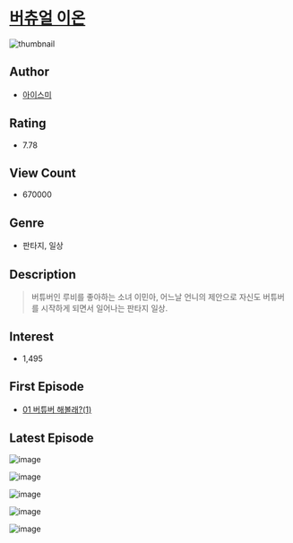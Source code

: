 # [버츄얼 이온](https://comic.naver.com/bestChallenge/list?titleId=775195)
![thumbnail](https://image-comic.pstatic.net/user_contents_data/challenge_comic/2023/03/14/336633/upload_7018072989608535603_480x623.jpeg)

## Author
- [아이스미](https://comic.naver.com/artistTitle?id=336633)

## Rating
- 7.78

## View Count
- 670000

## Genre
- 판타지, 일상

## Description
> 버튜버인 루비를 좋아하는 소녀 이민아, 어느날 언니의 제안으로 자신도 버튜버를 시작하게 되면서 일어나는 판타지 일상.


## Interest
- 1,495

## First Episode
- [01 버튜버 해볼래?(1)](https://comic.naver.com/bestChallenge/detail?titleId=775195&no=1)

## Latest Episode
![image](https://image-comic.pstatic.net/user_contents_data/challenge_comic/2023/03/23/336633/upload_3690757500395873078.jpeg)

![image](https://image-comic.pstatic.net/user_contents_data/challenge_comic/2023/03/23/336633/upload_7306306685786863152.jpeg)

![image](https://image-comic.pstatic.net/user_contents_data/challenge_comic/2023/03/23/336633/upload_7075497393842828345.jpeg)

![image](https://image-comic.pstatic.net/user_contents_data/challenge_comic/2023/03/23/336633/upload_3763147154830538290.jpeg)

![image](https://image-comic.pstatic.net/user_contents_data/challenge_comic/2023/03/23/336633/upload_3689633614862497841.jpeg)
